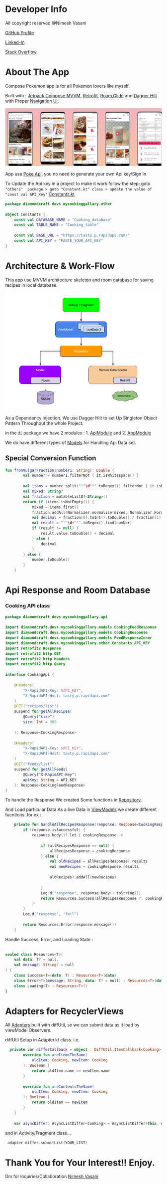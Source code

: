 # Developer Info

All copyright reserved @Nimesh Vasani 

[GitHub Profile](https://github.com/NimeshVasani)

[Linked-In](https://www.linkedin.com/in/nimesh-vasani-99b642154/)

[Stack Overflow](https://stackoverflow.com/users/16579306/nimesh-vasani)

# About The App

Compose Pokemon app is for all Pokemon lovers like myself.

Built with  : [Jetpack Compose](https://developer.android.com/jetpack/compose?gclid=CjwKCAiA1MCrBhAoEiwAC2d64eMmRz-en69toTl7z7D5r9XuVPnzQWgnSYqAIOIBzJFE5QfNrHFRFBoCNs8QAvD_BwE&gclsrc=aw.ds),[MVVM](https://developer.android.com/topic/libraries/architecture/viewmodel?gclid=CjwKCAjw5dqgBhBNEiwA7PryaEGGNXBuF_269i5vAml9SedixRgYXYfktdB8NOZm__qJWmdN6hpUahoC2IQQAvD_BwE&gclsrc=aw.ds#kotlin_1), [Retrofit](https://square.github.io/retrofit/), [Room](https://developer.android.com/training/data-storage/room),[Glide](https://github.com/bumptech/glide) and [Dagger Hilt](https://developer.android.com/training/dependency-injection/hilt-android) with Proper [Navigation UI](https://developer.android.com/guide/navigation/navigation-getting-started).

![alt text](https://github.com/NimeshVasani/My_Cooking_Gallary/blob/main/snapshots/final_snap_shot.png)

App use [Poke Api]([https://rapidapi.com/apidojo/api/tasty/](https://pokeapi.co)), you no need to generate your own Api key/Sign In.

To Update the Api key in a project to make it work follow the step: goto `"others"  package > goto "Constant.kt" class > update the value of "const val API_Key"` [Constants.kt](app/src/main/java/diamondcraft/devs/mycookinggallary/other/Constants.kt)


```kotlin
package diamondcraft.devs.mycookinggallary.other

object Constants {
    const val DATABASE_NAME = "Cooking_database"
    const val TABLE_NAME = "Cooking_table"

    const val BASE_URL = "https://tasty.p.rapidapi.com/"
    const val API_KEY = "PASTE_YOUR_API_KEY"
}
```

# Architecture & Work-Flow
This app use MVVM architecture skeleton and room database for saving recipes in local database.

![alt text](https://github.com/NimeshVasani/My_Cooking_Gallary/blob/main/snapshots/architecture.png)

As a Dependency injection, We use Dagger Hilt to set Up Singleton Object Pattern Throughout the whole Project.

in the `di` package we have 2 modules : 1. [ApiModule](app/src/main/java/diamondcraft/devs/mycookinggallary/di/ApiModule.kt)
 and 2. [AppModule](app/src/main/java/diamondcraft/devs/mycookinggallary/di/AppModule.kt)

We do have different types of [Models](app/src/main/java/diamondcraft/devs/mycookinggallary/models) for Handling Api Data set.

## Special Conversion Function
```kotlin
fun fromVulgarFraction(number1: String): Double {
        val number = number1.filterNot { it.isWhitespace() }

        val items = number.split("""\d""".toRegex()).filterNot { it.isEmpty() }
        val mixed: String?
        val fraction = mutableListOf<String>()
        return if (items.isNotEmpty()) {
            mixed = items.first()
            fraction.addAll(Normalizer.normalize(mixed, Normalizer.Form.NFKC).split("\u2044"))
            val decimal = fraction[0].toInt().toDouble() / fraction[1].toDouble()
            val result = """\d+""".toRegex().find(number)
            if (result != null) {
                result.value.toDouble() + decimal
            } else {
                decimal
            }
        } else {
            number.toDouble()
        }
    }
  ```
# Api Response and Room Database 
### Cooking API class
```kotlin
package diamondcraft.devs.mycookinggallary.api

import diamondcraft.devs.mycookinggallary.models.CookingFeedResponse
import diamondcraft.devs.mycookinggallary.models.CookingResponse
import diamondcraft.devs.mycookinggallary.models.FeedResponseInner
import diamondcraft.devs.mycookinggallary.other.Constants.API_KEY
import retrofit2.Response
import retrofit2.http.GET
import retrofit2.http.Headers
import retrofit2.http.Query

interface CookingApi {

    @Headers(
        "X-RapidAPI-Key: $API_KEY",
        "X-RapidAPI-Host: tasty.p.rapidapi.com"
    )
    @GET("recipes/list")
    suspend fun getAllRecipes(
        @Query("size")
        size: Int = 300

    ): Response<CookingResponse>

    @Headers(
        "X-RapidAPI-Key: $API_KEY",
        "X-RapidAPI-Host: tasty.p.rapidapi.com"
    )
    @GET("feeds/list")
    suspend fun getAllFeeds(
        @Query("X-RapidAPI-Key")
        apiKey: String = API_KEY
    ): Response<CookingFeedResponse>
}
```

To handle the Response We created Some functions in [Repository](app/src/main/java/diamondcraft/devs/mycookinggallary/repositories/CookingRepository.kt).

And Load particular Data As a live Data in [ViewModels](app/src/main/java/diamondcraft/devs/mycookinggallary/viewmodels/CookingViewModel.kt) we create different fucntions. for ex : 
```kotlin
    private fun handleAllRecipesResponse(response: Response<CookingResponse>): Resources<CookingResponse> {
        if (response.isSuccessful) {
            response.body()?.let { cookingResponse ->

                if (allRecipesResponse == null) {
                    allRecipesResponse = cookingResponse
                } else {
                    val oldRecipes = allRecipesResponse?.results
                    val newRecipes = cookingResponse.results

                    oldRecipes?.addAll(newRecipes)

                }
                Log.d("response", response.body().toString())
                return Resources.Success(allRecipesResponse ?: cookingResponse)
            }
        }
        Log.d("response", "fail")

        return Resources.Error(response.message())
    }
```
Handle Success, Error, and Loading State : 
```kotlin

sealed class Resources<T>(
    val data: T? = null,
    val message: String? = null
) {
    class Success<T>(data: T) : Resources<T>(data)
    class Error<T>(message: String, data: T? = null) : Resources<T>(data, message)
    class Loading<T> : Resources<T>()
}
```
# Adapters for RecyclerViews 

All [Adapters](app/src/main/java/diamondcraft/devs/mycookinggallary/adapters) built with diffUtil, so we can submit data as it load by viewModel Observers.

diffUtil Setup in Adapter.kt class.
i.e.

```kotlin
  private var differCallback = object : DiffUtil.ItemCallback<Cooking>() {
        override fun areItemsTheSame(
            oldItem: Cooking, newItem: Cooking
        ): Boolean {
            return oldItem.name == newItem.name
        }

        override fun areContentsTheSame(
            oldItem: Cooking, newItem: Cooking
        ): Boolean {
            return oldItem == newItem
        }
    }

    var asyncDiffer: AsyncListDiffer<Cooking> = AsyncListDiffer(this, differCallback)
```
and in Activity/Fragment class...
```kotlin
 adapter.differ.submitList(YOUR_LIST)
 ```

# Thank You for Your Interest!! Enjoy. 

Dm for inquiries/Collaboration [Nimesh Vasani](https://www.linkedin.com/in/nimesh-vasani-99b642154)

